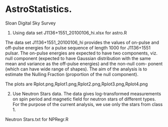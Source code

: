 # AstroStatistics.


Sloan Digital Sky Survey

1. Using data set J1136+1551_20100106_hi.xlsx for astro.R

The data set J1136+1551_20100106_hi provides the values of on-pulse and off-pulse energies for a pulse sequence of length 1000 for J1136+1551 pulsar. The on-pulse energies are expected to have two components, viz. null component (expected to have Gaussian distribution with the same mean and variance as the off-pulse energies) and the non-null com-
ponent (which can have wide range of shapes). The aim of the analysis is to estimate the Nulling Fraction (proportion of the null component).

The plots are Rplot.png,Rplot1.png,Rplot2.png,Rplot3.png,Rplot4.png



2. Use Neutron Stars data. The data gives log-transformed measurements on spin period and magnetic field for neutron stars of         different types. For the purpose of the current analysis, we use only the stars from class 1.

Neutron Stars.txt for NPRegr.R

